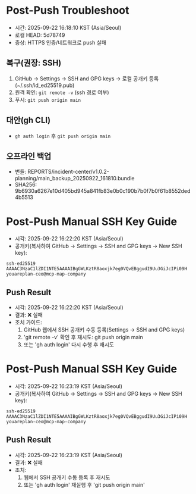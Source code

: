 # Post-Push Troubleshoot
- 시간: 2025-09-22 16:18:10 KST (Asia/Seoul)
- 로컬 HEAD: 5d78749
- 증상: HTTPS 인증/네트워크로 push 실패

## 복구(권장: SSH)
1) GitHub → Settings → SSH and GPG keys → 로컬 공개키 등록(~/.ssh/id_ed25519.pub)
2) 원격 확인: `git remote -v` (ssh 경로 여부)
3) 푸시: `git push origin main`

## 대안(gh CLI)
- `gh auth login` 후 `git push origin main`

## 오프라인 백업
- 번들: REPORTS/incident-center/v1.0.2-planning/main_backup_20250922_161810.bundle
- SHA256: 9b6930a6267e10d405bd945a841fb83e0b0c190b7b0f7b0f61b8552ded4b5513
# Post-Push Manual SSH Key Guide
- 시각: 2025-09-22 16:22:20 KST (Asia/Seoul)
- 공개키(복사하여 GitHub → Settings → SSH and GPG keys → New SSH key):
```
ssh-ed25519 AAAAC3NzaC1lZDI1NTE5AAAAIBgGWLKztR8aoxjk7eg0VQvEBggudI9Uu3GiJcIPi09H youareplan-ceo@mcp-map-company
```

## Push Result
- 시각: 2025-09-22 16:22:20 KST (Asia/Seoul)
- 결과: ❌ 실패
- 조치 가이드:
  1) GitHub 웹에서 SSH 공개키 수동 등록(Settings → SSH and GPG keys)
  2) 'git remote -v' 확인 후 재시도: git push origin main
  3) 또는 'gh auth login' 다시 수행 후 재시도
# Post-Push Manual SSH Key Guide
- 시각: 2025-09-22 16:23:19 KST (Asia/Seoul)
- 공개키(복사하여 GitHub → Settings → SSH and GPG keys → New SSH key):
```
ssh-ed25519 AAAAC3NzaC1lZDI1NTE5AAAAIBgGWLKztR8aoxjk7eg0VQvEBggudI9Uu3GiJcIPi09H youareplan-ceo@mcp-map-company
```

## Push Result
- 시각: 2025-09-22 16:23:19 KST (Asia/Seoul)
- 결과: ❌ 실패
- 조치:
  1) 웹에서 SSH 공개키 수동 등록 후 재시도
  2) 또는 'gh auth login' 재실행 후 'git push origin main'
